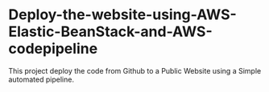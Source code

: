 # Deploy-the-website-using-AWS-Elastic-BeanStack-and-AWS-codepipeline
This project deploy the code from Github to a Public Website using a Simple automated pipeline.
